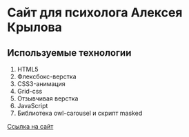 # Сайт для психолога Алексея Крылова

## Используемые технологии
1. HTML5
3. Флексбокс-верстка
4. CSS3-анимация
5. Grid-css
6. Отзывчивая верстка
7. JavaScript
8. Библиотека owl-carousel и скрипт masked

[Ссылка на сайт](https://www.alekseykrylov.ru/)